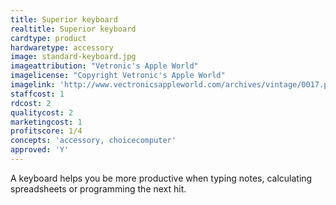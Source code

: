 ```yaml
---
title: Superior keyboard
realtitle: Superior keyboard
cardtype: product
hardwaretype: accessory
image: standard-keyboard.jpg
imageattribution: "Vetronic's Apple World"
imagelicense: "Copyright Vetronic's Apple World"
imagelink: 'http://www.vectronicsappleworld.com/archives/vintage/0017.php'
staffcost: 1
rdcost: 2
qualitycost: 2
marketingcost: 1
profitscore: 1/4
concepts: 'accessory, choicecomputer'
approved: 'Y'
---
```


A keyboard helps you be more productive when typing notes, calculating spreadsheets or programming the next hit.
